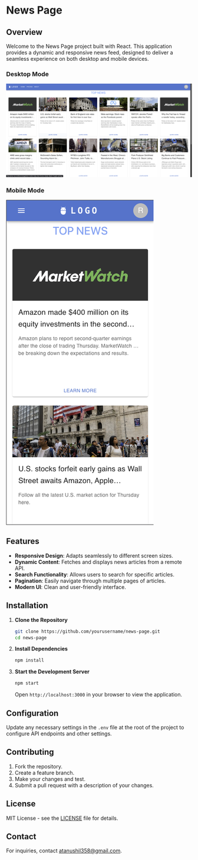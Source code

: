 # News Page

## Overview

Welcome to the News Page project built with React. This application provides a dynamic and responsive news feed, designed to deliver a seamless experience on both desktop and mobile devices.

### Desktop Mode

![Desktop Mode](public/desktopmode.png)

### Mobile Mode

![Mobile Mode](public/mobilemode.png)

## Features

- **Responsive Design**: Adapts seamlessly to different screen sizes.
- **Dynamic Content**: Fetches and displays news articles from a remote API.
- **Search Functionality**: Allows users to search for specific articles.
- **Pagination**: Easily navigate through multiple pages of articles.
- **Modern UI**: Clean and user-friendly interface.

## Installation

1. **Clone the Repository**

   ```bash
   git clone https://github.com/yourusername/news-page.git
   cd news-page
   ```

2. **Install Dependencies**

   ```bash
   npm install
   ```

3. **Start the Development Server**

   ```bash
   npm start
   ```

   Open `http://localhost:3000` in your browser to view the application.

## Configuration

Update any necessary settings in the `.env` file at the root of the project to configure API endpoints and other settings.

## Contributing

1. Fork the repository.
2. Create a feature branch.
3. Make your changes and test.
4. Submit a pull request with a description of your changes.

## License

MIT License - see the [LICENSE](LICENSE) file for details.

## Contact

For inquiries, contact [atanushil358@gmail.com](mailto:atanushil358@gmail.com).

```

